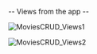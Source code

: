 -- Views from the app --

![MoviesCRUD_Views1](https://user-images.githubusercontent.com/44369740/229232150-8f01bd33-b1f0-49c7-ae50-ae15cf7a49de.png)

![MoviesCRUD_Views2](https://user-images.githubusercontent.com/44369740/229234627-ca69f554-273b-4a07-8369-4ca9466b23f9.png)

